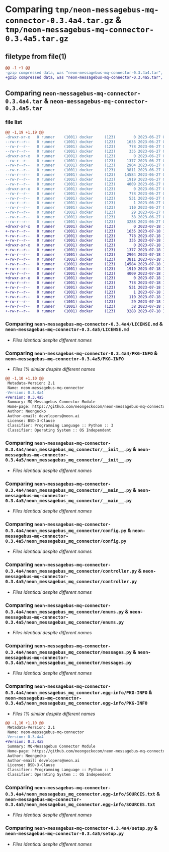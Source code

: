 # Comparing `tmp/neon-messagebus-mq-connector-0.3.4a4.tar.gz` & `tmp/neon-messagebus-mq-connector-0.3.4a5.tar.gz`

## filetype from file(1)

```diff
@@ -1 +1 @@
-gzip compressed data, was "neon-messagebus-mq-connector-0.3.4a4.tar", last modified: Tue Jun 27 00:37:15 2023, max compression
+gzip compressed data, was "neon-messagebus-mq-connector-0.3.4a5.tar", last modified: Tue Jul 18 18:29:57 2023, max compression
```

## Comparing `neon-messagebus-mq-connector-0.3.4a4.tar` & `neon-messagebus-mq-connector-0.3.4a5.tar`

### file list

```diff
@@ -1,19 +1,19 @@
-drwxr-xr-x   0 runner    (1001) docker     (123)        0 2023-06-27 00:37:15.861693 neon-messagebus-mq-connector-0.3.4a4/
--rw-r--r--   0 runner    (1001) docker     (123)     1635 2023-06-27 00:37:10.000000 neon-messagebus-mq-connector-0.3.4a4/LICENSE.md
--rw-r--r--   0 runner    (1001) docker     (123)      778 2023-06-27 00:37:15.857692 neon-messagebus-mq-connector-0.3.4a4/PKG-INFO
--rw-r--r--   0 runner    (1001) docker     (123)      335 2023-06-27 00:37:10.000000 neon-messagebus-mq-connector-0.3.4a4/README.md
-drwxr-xr-x   0 runner    (1001) docker     (123)        0 2023-06-27 00:37:15.857692 neon-messagebus-mq-connector-0.3.4a4/neon_messagebus_mq_connector/
--rw-r--r--   0 runner    (1001) docker     (123)     1377 2023-06-27 00:37:10.000000 neon-messagebus-mq-connector-0.3.4a4/neon_messagebus_mq_connector/__init__.py
--rw-r--r--   0 runner    (1001) docker     (123)     2904 2023-06-27 00:37:10.000000 neon-messagebus-mq-connector-0.3.4a4/neon_messagebus_mq_connector/__main__.py
--rw-r--r--   0 runner    (1001) docker     (123)     3811 2023-06-27 00:37:10.000000 neon-messagebus-mq-connector-0.3.4a4/neon_messagebus_mq_connector/config.py
--rw-r--r--   0 runner    (1001) docker     (123)    14584 2023-06-27 00:37:10.000000 neon-messagebus-mq-connector-0.3.4a4/neon_messagebus_mq_connector/controller.py
--rw-r--r--   0 runner    (1001) docker     (123)     1919 2023-06-27 00:37:10.000000 neon-messagebus-mq-connector-0.3.4a4/neon_messagebus_mq_connector/enums.py
--rw-r--r--   0 runner    (1001) docker     (123)     4009 2023-06-27 00:37:10.000000 neon-messagebus-mq-connector-0.3.4a4/neon_messagebus_mq_connector/messages.py
-drwxr-xr-x   0 runner    (1001) docker     (123)        0 2023-06-27 00:37:15.857692 neon-messagebus-mq-connector-0.3.4a4/neon_messagebus_mq_connector.egg-info/
--rw-r--r--   0 runner    (1001) docker     (123)      778 2023-06-27 00:37:15.000000 neon-messagebus-mq-connector-0.3.4a4/neon_messagebus_mq_connector.egg-info/PKG-INFO
--rw-r--r--   0 runner    (1001) docker     (123)      531 2023-06-27 00:37:15.000000 neon-messagebus-mq-connector-0.3.4a4/neon_messagebus_mq_connector.egg-info/SOURCES.txt
--rw-r--r--   0 runner    (1001) docker     (123)        1 2023-06-27 00:37:15.000000 neon-messagebus-mq-connector-0.3.4a4/neon_messagebus_mq_connector.egg-info/dependency_links.txt
--rw-r--r--   0 runner    (1001) docker     (123)      110 2023-06-27 00:37:15.000000 neon-messagebus-mq-connector-0.3.4a4/neon_messagebus_mq_connector.egg-info/requires.txt
--rw-r--r--   0 runner    (1001) docker     (123)       29 2023-06-27 00:37:15.000000 neon-messagebus-mq-connector-0.3.4a4/neon_messagebus_mq_connector.egg-info/top_level.txt
--rw-r--r--   0 runner    (1001) docker     (123)       38 2023-06-27 00:37:15.861693 neon-messagebus-mq-connector-0.3.4a4/setup.cfg
--rw-r--r--   0 runner    (1001) docker     (123)     3288 2023-06-27 00:37:10.000000 neon-messagebus-mq-connector-0.3.4a4/setup.py
+drwxr-xr-x   0 runner    (1001) docker     (123)        0 2023-07-18 18:29:57.783431 neon-messagebus-mq-connector-0.3.4a5/
+-rw-r--r--   0 runner    (1001) docker     (123)     1635 2023-07-18 18:29:52.000000 neon-messagebus-mq-connector-0.3.4a5/LICENSE.md
+-rw-r--r--   0 runner    (1001) docker     (123)      778 2023-07-18 18:29:57.783431 neon-messagebus-mq-connector-0.3.4a5/PKG-INFO
+-rw-r--r--   0 runner    (1001) docker     (123)      335 2023-07-18 18:29:52.000000 neon-messagebus-mq-connector-0.3.4a5/README.md
+drwxr-xr-x   0 runner    (1001) docker     (123)        0 2023-07-18 18:29:57.779431 neon-messagebus-mq-connector-0.3.4a5/neon_messagebus_mq_connector/
+-rw-r--r--   0 runner    (1001) docker     (123)     1377 2023-07-18 18:29:52.000000 neon-messagebus-mq-connector-0.3.4a5/neon_messagebus_mq_connector/__init__.py
+-rw-r--r--   0 runner    (1001) docker     (123)     2904 2023-07-18 18:29:52.000000 neon-messagebus-mq-connector-0.3.4a5/neon_messagebus_mq_connector/__main__.py
+-rw-r--r--   0 runner    (1001) docker     (123)     3811 2023-07-18 18:29:52.000000 neon-messagebus-mq-connector-0.3.4a5/neon_messagebus_mq_connector/config.py
+-rw-r--r--   0 runner    (1001) docker     (123)    14584 2023-07-18 18:29:52.000000 neon-messagebus-mq-connector-0.3.4a5/neon_messagebus_mq_connector/controller.py
+-rw-r--r--   0 runner    (1001) docker     (123)     1919 2023-07-18 18:29:52.000000 neon-messagebus-mq-connector-0.3.4a5/neon_messagebus_mq_connector/enums.py
+-rw-r--r--   0 runner    (1001) docker     (123)     4009 2023-07-18 18:29:52.000000 neon-messagebus-mq-connector-0.3.4a5/neon_messagebus_mq_connector/messages.py
+drwxr-xr-x   0 runner    (1001) docker     (123)        0 2023-07-18 18:29:57.783431 neon-messagebus-mq-connector-0.3.4a5/neon_messagebus_mq_connector.egg-info/
+-rw-r--r--   0 runner    (1001) docker     (123)      778 2023-07-18 18:29:57.000000 neon-messagebus-mq-connector-0.3.4a5/neon_messagebus_mq_connector.egg-info/PKG-INFO
+-rw-r--r--   0 runner    (1001) docker     (123)      531 2023-07-18 18:29:57.000000 neon-messagebus-mq-connector-0.3.4a5/neon_messagebus_mq_connector.egg-info/SOURCES.txt
+-rw-r--r--   0 runner    (1001) docker     (123)        1 2023-07-18 18:29:57.000000 neon-messagebus-mq-connector-0.3.4a5/neon_messagebus_mq_connector.egg-info/dependency_links.txt
+-rw-r--r--   0 runner    (1001) docker     (123)      110 2023-07-18 18:29:57.000000 neon-messagebus-mq-connector-0.3.4a5/neon_messagebus_mq_connector.egg-info/requires.txt
+-rw-r--r--   0 runner    (1001) docker     (123)       29 2023-07-18 18:29:57.000000 neon-messagebus-mq-connector-0.3.4a5/neon_messagebus_mq_connector.egg-info/top_level.txt
+-rw-r--r--   0 runner    (1001) docker     (123)       38 2023-07-18 18:29:57.783431 neon-messagebus-mq-connector-0.3.4a5/setup.cfg
+-rw-r--r--   0 runner    (1001) docker     (123)     3288 2023-07-18 18:29:52.000000 neon-messagebus-mq-connector-0.3.4a5/setup.py
```

### Comparing `neon-messagebus-mq-connector-0.3.4a4/LICENSE.md` & `neon-messagebus-mq-connector-0.3.4a5/LICENSE.md`

 * *Files identical despite different names*

### Comparing `neon-messagebus-mq-connector-0.3.4a4/PKG-INFO` & `neon-messagebus-mq-connector-0.3.4a5/PKG-INFO`

 * *Files 1% similar despite different names*

```diff
@@ -1,10 +1,10 @@
 Metadata-Version: 2.1
 Name: neon-messagebus-mq-connector
-Version: 0.3.4a4
+Version: 0.3.4a5
 Summary: MQ-Messagebus Connector Module
 Home-page: https://github.com/neongeckocom/neon-messagebus-mq-connector
 Author: Neongecko
 Author-email: developers@neon.ai
 License: BSD-3-Clause
 Classifier: Programming Language :: Python :: 3
 Classifier: Operating System :: OS Independent
```

### Comparing `neon-messagebus-mq-connector-0.3.4a4/neon_messagebus_mq_connector/__init__.py` & `neon-messagebus-mq-connector-0.3.4a5/neon_messagebus_mq_connector/__init__.py`

 * *Files identical despite different names*

### Comparing `neon-messagebus-mq-connector-0.3.4a4/neon_messagebus_mq_connector/__main__.py` & `neon-messagebus-mq-connector-0.3.4a5/neon_messagebus_mq_connector/__main__.py`

 * *Files identical despite different names*

### Comparing `neon-messagebus-mq-connector-0.3.4a4/neon_messagebus_mq_connector/config.py` & `neon-messagebus-mq-connector-0.3.4a5/neon_messagebus_mq_connector/config.py`

 * *Files identical despite different names*

### Comparing `neon-messagebus-mq-connector-0.3.4a4/neon_messagebus_mq_connector/controller.py` & `neon-messagebus-mq-connector-0.3.4a5/neon_messagebus_mq_connector/controller.py`

 * *Files identical despite different names*

### Comparing `neon-messagebus-mq-connector-0.3.4a4/neon_messagebus_mq_connector/enums.py` & `neon-messagebus-mq-connector-0.3.4a5/neon_messagebus_mq_connector/enums.py`

 * *Files identical despite different names*

### Comparing `neon-messagebus-mq-connector-0.3.4a4/neon_messagebus_mq_connector/messages.py` & `neon-messagebus-mq-connector-0.3.4a5/neon_messagebus_mq_connector/messages.py`

 * *Files identical despite different names*

### Comparing `neon-messagebus-mq-connector-0.3.4a4/neon_messagebus_mq_connector.egg-info/PKG-INFO` & `neon-messagebus-mq-connector-0.3.4a5/neon_messagebus_mq_connector.egg-info/PKG-INFO`

 * *Files 1% similar despite different names*

```diff
@@ -1,10 +1,10 @@
 Metadata-Version: 2.1
 Name: neon-messagebus-mq-connector
-Version: 0.3.4a4
+Version: 0.3.4a5
 Summary: MQ-Messagebus Connector Module
 Home-page: https://github.com/neongeckocom/neon-messagebus-mq-connector
 Author: Neongecko
 Author-email: developers@neon.ai
 License: BSD-3-Clause
 Classifier: Programming Language :: Python :: 3
 Classifier: Operating System :: OS Independent
```

### Comparing `neon-messagebus-mq-connector-0.3.4a4/neon_messagebus_mq_connector.egg-info/SOURCES.txt` & `neon-messagebus-mq-connector-0.3.4a5/neon_messagebus_mq_connector.egg-info/SOURCES.txt`

 * *Files identical despite different names*

### Comparing `neon-messagebus-mq-connector-0.3.4a4/setup.py` & `neon-messagebus-mq-connector-0.3.4a5/setup.py`

 * *Files identical despite different names*

